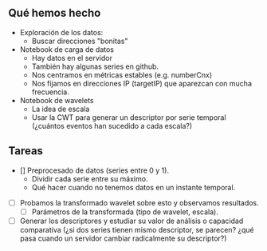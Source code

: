 ## Qué hemos hecho
- Exploración de los datos:
    - Buscar direcciones "bonitas"
- Notebook de carga de datos
    - Hay datos en el servidor
    - También hay algunas series en github.
    - Nos centramos en métricas estables (e.g. numberCnx)
    - Nos fijamos en direcciones IP (targetIP) que aparezcan con mucha frecuencia.
- Notebook de wavelets
    - La idea de escala
    - Usar la CWT para generar un descriptor por serie temporal (¿cuántos eventos han sucedido a cada escala?)


## Tareas
- [] Preprocesado de datos (series entre 0 y 1). 
    - Dividir cada serie entre su máximo.
    - Qué hacer cuando no tenemos datos en un instante temporal.
- [ ] Probamos la transformado wavelet sobre esto y observamos resultados.
    - [ ] Parámetros de la transformada (tipo de wavelet, escala).
- [ ] Generar los descriptores y estudiar su valor de análisis o capacidad comparativa (¿si dos series tienen mismo descriptor, se parecen? ¿qué pasa cuando un servidor cambiar radicalmente su descriptor?)
